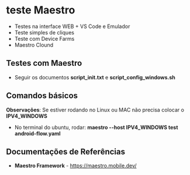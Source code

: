 # teste Maestro

* Testes na interface WEB + VS Code e Emulador
* Teste simples de cliques
* Teste com Device Farms
* Maestro Clound

## Testes com Maestro

* Seguir os documentos **script_init.txt** e **script_config_windows.sh**

## Comandos básicos

**Observações**: Se estiver rodando no Linux ou MAC não precisa colocar o **IPV4_WINDOWS**

* No terminal do ubuntu, rodar: **maestro --host IPV4_WINDOWS test android-flow.yaml**

## Documentações de Referências

* **Maestro Framework** - https://maestro.mobile.dev/
